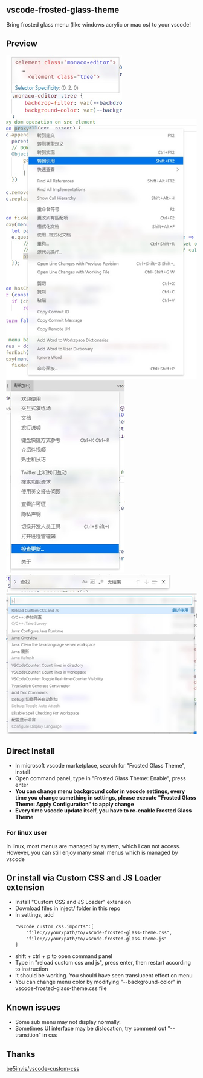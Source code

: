## vscode-frosted-glass-theme
Bring frosted glass menu (like windows acrylic or mac os) to your vscode!
## Preview
![CodeHover](image/CodeHover.jpg) \
![ContextMenu](image/ContextMenu.jpg) \
![MenuBar](image/MenuBar.jpg) \
![SearchBar](image/SearchBar.jpg) \
![CommandPanel](image/CommandPanel.jpg)
## Direct Install
* In microsoft vscode marketplace, search for "Frosted Glass Theme", install
* Open command panel, type in "Frosted Glass Theme: Enable", press enter
* **You can change menu background color in vscode settings, every time you change something in settings, please execute "Frosted Glass Theme: Apply Configuration" to apply change**
* **Every time vscode update itself, you have to re-enable Frosted Glass Theme**
### For linux user
In linux, most menus are managed by system, which I can not access. However, you can still enjoy many small menus which is managed by vscode
## Or install via Custom CSS and JS Loader extension
* Install "Custom CSS and JS Loader" extension
* Download files in inject/ folder in this repo
* In settings, add
    ```
    "vscode_custom_css.imports":[ 
        "file:///your/path/to/vscode-frosted-glass-theme.css",
        "file:///your/path/to/vscode-frosted-glass-theme.js"
    ]
    ```
* shift + ctrl + p to open command panel
* Type in "reload custom css and js", press enter, then restart according to instruction
* It should be working. You should have seen translucent effect on menu
* You can change menu color by modifying "--background-color" in vscode-frosted-glass-theme.css file
## Known issues
* Some sub menu may not display normally.
* Sometimes UI interface may be dislocation, try comment out "--transition" in css 
## Thanks
[be5invis/vscode-custom-css](https://github.com/be5invis/vscode-custom-css)